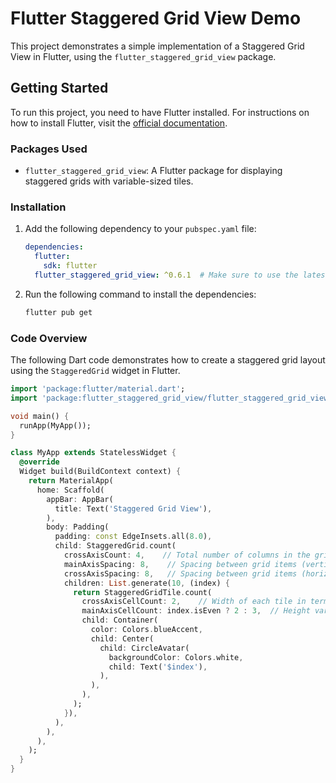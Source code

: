 # Flutter Staggered Grid View Demo

This project demonstrates a simple implementation of a Staggered Grid View in Flutter, using the `flutter_staggered_grid_view` package.

## Getting Started

To run this project, you need to have Flutter installed. For instructions on how to install Flutter, visit the [official documentation](https://flutter.dev/docs/get-started/install).

### Packages Used
- `flutter_staggered_grid_view`: A Flutter package for displaying staggered grids with variable-sized tiles.

### Installation

1. Add the following dependency to your `pubspec.yaml` file:

    ```yaml
    dependencies:
      flutter:
        sdk: flutter
      flutter_staggered_grid_view: ^0.6.1  # Make sure to use the latest version
    ```

2. Run the following command to install the dependencies:

    ```bash
    flutter pub get
    ```

### Code Overview

The following Dart code demonstrates how to create a staggered grid layout using the `StaggeredGrid` widget in Flutter.

```dart
import 'package:flutter/material.dart';
import 'package:flutter_staggered_grid_view/flutter_staggered_grid_view.dart';

void main() {
  runApp(MyApp());
}

class MyApp extends StatelessWidget {
  @override
  Widget build(BuildContext context) {
    return MaterialApp(
      home: Scaffold(
        appBar: AppBar(
          title: Text('Staggered Grid View'),
        ),
        body: Padding(
          padding: const EdgeInsets.all(8.0),
          child: StaggeredGrid.count(
            crossAxisCount: 4,    // Total number of columns in the grid
            mainAxisSpacing: 8,    // Spacing between grid items (vertically)
            crossAxisSpacing: 8,   // Spacing between grid items (horizontally)
            children: List.generate(10, (index) {
              return StaggeredGridTile.count(
                crossAxisCellCount: 2,    // Width of each tile in terms of number of columns
                mainAxisCellCount: index.isEven ? 2 : 3,  // Height varies for even and odd items
                child: Container(
                  color: Colors.blueAccent,
                  child: Center(
                    child: CircleAvatar(
                      backgroundColor: Colors.white,
                      child: Text('$index'),
                    ),
                  ),
                ),
              );
            }),
          ),
        ),
      ),
    );
  }
}
